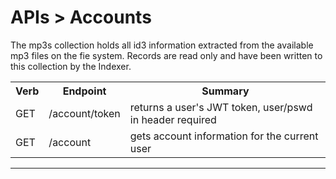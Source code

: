 <div class="page-header">
  <h1  id="page-title">APIs > Accounts</h1>
</div>

The mp3s collection holds all id3 information extracted from the available mp3 files
on the fie system. Records are read only and have been written to this collection by the Indexer.

<table id="tbl">
  <colgroup>
    <col>
    <col>
    <col>
  </colgroup>
  <tr>
    <th>Verb</th>
    <th>Endpoint</th>
    <th>Summary</th>
  </tr>
  <tr><td>GET</td><td>/account/token</td><td>returns a user's JWT token, user/pswd in header required</td></tr>
  <tr><td>GET</td><td>/account</td><td>gets account information for the current user</td></tr>
</table>


___
